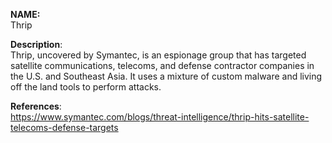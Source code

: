 **NAME:**  
Thrip  

**Description**:   
Thrip, uncovered by Symantec, is an espionage group that has targeted satellite communications, telecoms, and defense contractor companies in the U.S. and Southeast Asia. It uses a mixture of custom malware and living off the land tools to perform attacks.
  
**References**:  
https://www.symantec.com/blogs/threat-intelligence/thrip-hits-satellite-telecoms-defense-targets